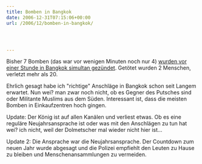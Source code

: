 ```yaml
---
title: Bomben in Bangkok
date: 2006-12-31T07:15:06+00:00
url: /2006/12/bomben-in-bangkok/




---
```

Bisher 7 Bomben (das war vor wenigen Minuten noch nur 4) [wurden vor einer Stunde in Bangkok simultan gezündet][1]. Getötet wurden 2 Menschen, verletzt mehr als 20.

Ehrlich gesagt habe ich "richtige" Anschläge in Bangkok schon seit Langem erwartet. Nun wei? man zwar noch nicht, ob es Gegner des Putsches sind oder Militante Muslims aus dem Süden. Interessant ist, dass die meisten Bomben in Einkaufzentren hoch gingen.

Update: Der König ist auf allen Kanälen und verliest etwas. Ob es eine reguläre Neujahrsansprache ist oder was mit den Anschlägen zu tun hat wei? ich nicht, weil der Dolmetscher mal wieder nicht hier ist...

Update 2: Die Ansprache war die Neujahrsansprache. Der Countdown zum neuen Jahr wurde abgesagt und die Polizei empfiehlt den Leuten zu Hause zu bleiben und Menschenansammlungen zu vermeiden.

 [1]: http://www.nationmultimedia.com/2006/12/31/headlines/headlines_30022985.php

